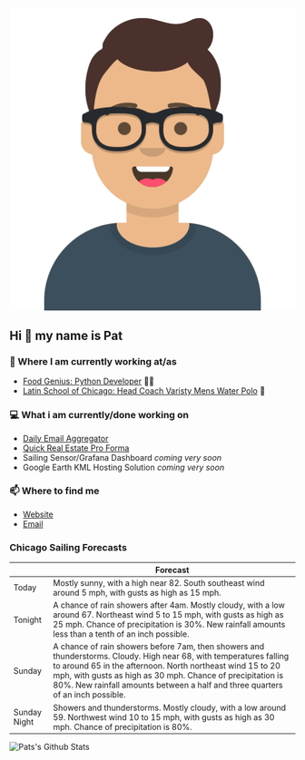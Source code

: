 [![Social banner for p-j-falconer](https://raw.githubusercontent.com/P-J-FALCONER/P-J-FALCONER/master/assets/avataaars.svg)](https://patfalconer.com/)
## Hi :wave: my name is Pat

### 💼 Where I am currently working at/as
- [Food Genius: Python Developer](https://getfoodgenius.com/) 🍔🐍
- [Latin School of Chicago: Head Coach Varisty Mens Water Polo](https://www.latinschool.org/) 🤽


### 💻 What i am currently/done working on
 - [Daily Email Aggregator](https://github.com/P-J-FALCONER/dott_daily_mail)
 - [Quick Real Estate Pro Forma](https://github.com/P-J-FALCONER/henry)
 - Sailing Sensor/Grafana Dashboard *coming very soon*
 - Google Earth KML Hosting Solution *coming very soon*

### 📫 Where to find me
 - [Website](https://patfalconer.com/)
 - [Email](mailto:patrick.j.falconer@gmail.com)


### Chicago Sailing Forecasts
|   | Forecast  |
|---|---|
| Today | Mostly sunny, with a high near 82. South southeast wind around 5 mph, with gusts as high as 15 mph. |
| Tonight | A chance of rain showers after 4am. Mostly cloudy, with a low around 67. Northeast wind 5 to 15 mph, with gusts as high as 25 mph. Chance of precipitation is 30%. New rainfall amounts less than a tenth of an inch possible. |
| Sunday | A chance of rain showers before 7am, then showers and thunderstorms. Cloudy. High near 68, with temperatures falling to around 65 in the afternoon. North northeast wind 15 to 20 mph, with gusts as high as 30 mph. Chance of precipitation is 80%. New rainfall amounts between a half and three quarters of an inch possible. |
| Sunday Night | Showers and thunderstorms. Mostly cloudy, with a low around 59. Northwest wind 10 to 15 mph, with gusts as high as 30 mph. Chance of precipitation is 80%. |

![Pats's Github Stats](https://github-readme-stats.vercel.app/api?username=p-j-falconer&show_icons=true&theme=radical)
